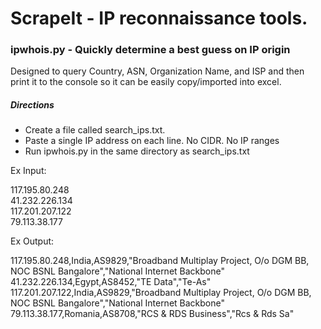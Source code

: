 # ScrapeIt - IP reconnaissance tools.



### ipwhois.py - Quickly determine a best guess on IP origin
Designed to query Country, ASN, Organization Name, and ISP and then print it to the console so it can be easily copy/imported into excel.

##### Directions
- Create a file called search_ips.txt.
- Paste a single IP address on each line.  No CIDR. No IP ranges
- Run ipwhois.py in the same directory as search_ips.txt


Ex Input:

117.195.80.248  
41.232.226.134  
117.201.207.122  
79.113.38.177  


Ex Output:

117.195.80.248,India,AS9829,"Broadband Multiplay Project, O/o DGM BB, NOC BSNL Bangalore","National Internet Backbone"  
41.232.226.134,Egypt,AS8452,"TE Data","Te-As"  
117.201.207.122,India,AS9829,"Broadband Multiplay Project, O/o DGM BB, NOC BSNL Bangalore","National Internet Backbone"  
79.113.38.177,Romania,AS8708,"RCS & RDS Business","Rcs & Rds Sa"  
